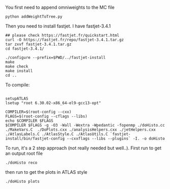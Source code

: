 
You first need to append omniweights to the MC file

```
python addWeightToTree.py
```

Then you need to install fastjet. I have fastjet-3.4.1 

```
## please check https://fastjet.fr/quickstart.html
curl -O https://fastjet.fr/repo/fastjet-3.4.1.tar.gz
tar zxvf fastjet-3.4.1.tar.gz
cd fastjet-3.4.1/

./configure --prefix=$PWD/../fastjet-install
make
make check
make install
cd ..
```

To compile: 
```

setupATLAS 
lsetup "root 6.30.02-x86_64-el9-gcc13-opt" 

COMPILER=$(root-config --cxx)
FLAGS=$(root-config --cflags --libs)
echo $COMPILER $FLAGS
$COMPILER $FLAGS -g -O3 -Wall -Wextra -Wpedantic -fopenmp ./doHisto.cc ./MakeVars.C  ./DoPlots.cxx ./analysisHelpers.cxx ./jetHelpers.cxx ./AtlasLabels.C ./AtlasStyle.C ./AtlasUtils.C `fastjet-install/bin/fastjet-config --cxxflags --libs --plugins` -I. -o doHisto

```

To run, it's a 2 step approach (not really needed but well..). First run to get an output root file 
```
./doHisto reco 
```

then run to get the plots in ATLAS style 
```
./doHisto plots
```
